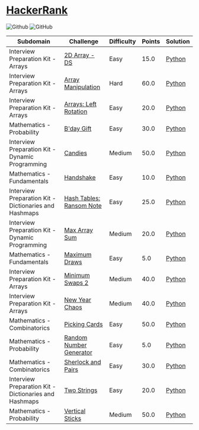 # [HackerRank](https://www.hackerrank.com/)

![Github](https://img.shields.io/badge/languages-python-green.svg?longCache=true&style=for-the-badge)
![GitHub](https://img.shields.io/github/license/mashape/apistatus.svg?style=for-the-badge)

| Subdomain       |  Challenge      | Difficulty      |  Points         | Solution           
|---------------- | --------------- | --------------- | --------------- | -------- |
Interview Preparation Kit - Arrays | [2D Array - DS](https://www.hackerrank.com/challenges/2d-array/problem) | Easy | 15.0 | [Python](./Python/2d-array.py)
Interview Preparation Kit - Arrays | [Array Manipulation](https://www.hackerrank.com/challenges/crush/problem) | Hard | 60.0 | [Python](./Python/crush.py)
Interview Preparation Kit - Arrays | [Arrays: Left Rotation](https://www.hackerrank.com/challenges/ctci-array-left-rotation/problem) | Easy | 20.0 | [Python](./Python/ctci-array-left-rotation.py)
Mathematics - Probability       | [B'day Gift](https://www.hackerrank.com/challenges/bday-gift/problem) | Easy | 30.0 | [Python](./Python/bday-gift.py)
Interview Preparation Kit - Dynamic Programming | [Candies](https://www.hackerrank.com/challenges/candies/problem) | Medium | 50.0 | [Python](./Python/candies.py)
Mathematics - Fundamentals      | [Handshake](https://www.hackerrank.com/challenges/handshake/problem) | Easy | 10.0 | [Python](./Python/handshake.py)
Interview Preparation Kit - Dictionaries and Hashmaps | [Hash Tables: Ransom Note](https://www.hackerrank.com/challenges/ctci-ransom-note/problem) | Easy | 25.0 | [Python](./Python/ctci-ransom-note.py)
Interview Preparation Kit - Dynamic Programming | [Max Array Sum](https://www.hackerrank.com/challenges/max-array-sum/problem) | Medium | 20.0 | [Python](./Python/max-array-sum.py)
Mathematics - Fundamentals      | [Maximum Draws](https://www.hackerrank.com/challenges/maximum-draws/problem) | Easy | 5.0 | [Python](./Python/maximum-draws.py)
Interview Preparation Kit - Arrays | [Minimum Swaps 2](https://www.hackerrank.com/challenges/minimum-swaps-2/problem) | Medium | 40.0 | [Python](./Python/minimum-swaps-2.py)
Interview Preparation Kit - Arrays | [New Year Chaos](https://www.hackerrank.com/challenges/new-year-chaos/problem) | Medium | 40.0 | [Python](./Python/new-year-chaos.py)
Mathematics - Combinatorics     | [Picking Cards](https://www.hackerrank.com/challenges/picking-cards/problem) | Easy | 50.0 | [Python](./Python/picking-cards.py)
Mathematics - Probability       | [Random Number Generator](https://www.hackerrank.com/challenges/random-number-generator/problem) | Easy | 5.0 | [Python](./Python/random-number-generator.py)
Mathematics - Combinatorics     | [Sherlock and Pairs](https://www.hackerrank.com/challenges/sherlock-and-pairs/problem) | Easy | 30.0 | [Python](./Python/sherlock-and-pairs.py)
Interview Preparation Kit - Dictionaries and Hashmaps | [Two Strings](https://www.hackerrank.com/challenges/two-strings/problem) | Easy | 20.0 | [Python](./Python/two-strings.py)
Mathematics - Probability       | [Vertical Sticks](https://www.hackerrank.com/challenges/vertical-sticks/problem) | Medium | 50.0 | [Python](./Python/vertical-sticks.py)
